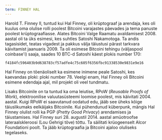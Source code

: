 ```yaml
---
term: FINNEY HAL
---
```


Harold T. Finney II, tuntud kui Hal Finney, oli krüptograaf ja arendaja, kes oli kuulus oma olulise rolli poolest Bitcoini varajastes päevades ja tema panuste poolest krüptograafiasse. Alates Bitcoini Valge Raamatu avaldamisest 2008. aastal oli ta üks esimesi, kes suhtles Satoshi Nakamotoga. Ta andis tagasisidet, teatas vigadest ja pakkus välja täiustusi pärast tarkvara käivitamist jaanuaris 2009. Ta oli esimese Bitcoini tehingu (väljaspool coinbase'i) saaja, saades 10 BTC-d Satoshi käest plokis number 170:

```text
f4184fc596403b9d638783cf57adfe4c75c605f6356fbc91338530e9831e9e16
```

Hal Finney on tõenäoliselt ka esimene inimene peale Satoshi, kes kaevandas ploki: ploki number 78. Veelgi enam, Hal Finney oli Bitcoini esimene edendaja ajal, mil projekt oli veel tundmatu.

Lisaks Bitcoinile on ta tuntud ka oma leiutise, RPoW (*Reusable Proofs of Work*), elektroonilise valuutasüsteemi loomise poolest, mis käivitati 2004. aastal. Kuigi RPoW ei saavutanud oodatud edu, jääb see üheks kõige täiuslikumaks eelkäijaks Bitcoinile. Kui pühendunud küberpunk, mängis Hal Finney olulist rolli ka PGP (*Pretty Good Privacy*) arendamises ja täiustamises. Hal Finney suri 28. augustil 2014. aastal amüotroofse lateraalskleroosi (Lou Gehrigi tõve) tõttu. Ta säilitati krüogeenselt Alcor Foundationi poolt. Ta jääb krüptograafia ja Bitcoini ajaloo oluliseks tegelaseks.